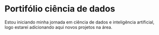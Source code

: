 # Portifólio ciência de dados

Estou iniciando minha jornada em ciência de dados e inteligência artificial, logo estarei adicionando aqui novos projetos na área.
